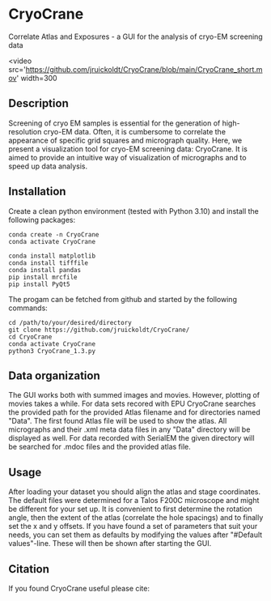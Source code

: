 # CryoCrane
Correlate Atlas and Exposures - a GUI for the analysis of cryo-EM screening data

<video src='https://github.com/jruickoldt/CryoCrane/blob/main/CryoCrane_short.mov' width=300</video>

## Description
Screening of cryo EM samples is essential for the generation of high-resolution cryo-EM data. Often, it is cumbersome to correlate the appearance of specific grid squares and micrograph quality. Here, we present a visualization tool for cryo-EM screening data: CryoCrane. It is aimed to provide an intuitive way of visualization of micrographs and to speed up data analysis. 

## Installation

Create a clean python environment (tested with Python 3.10) and install the following packages: 

```
conda create -n CryoCrane
conda activate CryoCrane

conda install matplotlib
conda install tifffile
conda install pandas
pip install mrcfile
pip install PyQt5

```

The progam can be fetched from github and started by the following commands:
```
cd /path/to/your/desired/directory
git clone https://github.com/jruickoldt/CryoCrane/
cd CryoCrane
conda activate CryoCrane
python3 CryoCrane_1.3.py
```

## Data organization

The GUI works both with summed images and movies. However, plotting of movies takes a while.
For data sets recored with EPU CryoCrane searches the provided path for the provided Atlas filename and for directories named "Data". The first found Atlas file will be used to show the atlas. All micrographs and their .xml meta data files in any "Data" directory will be displayed as well.
For data recorded with SerialEM the given directory will be searched for .mdoc files and the provided atlas file.  


## Usage

After loading your dataset you should align the atlas and stage coordinates. The default files were determined for a Talos F200C microscope and might be different for your set up. It is convenient to first determine the rotation angle, then the extent of the atlas (correlate the hole spacings) and to finally set the x and y offsets. If you have found a set of parameters that suit your needs, you can set them as defaults by modifying the values after   "#Default values"-line. These will then be shown after starting the GUI. 

## Citation

If you found CryoCrane useful please cite: 

